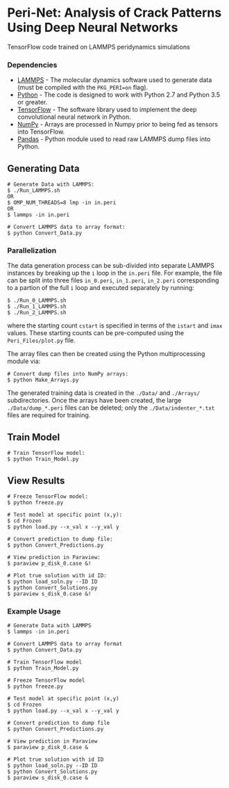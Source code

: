 # Peri-Net: Analysis of Crack Patterns Using Deep Neural Networks

TensorFlow code trained on LAMMPS peridynamics simulations

### Dependencies
* [LAMMPS](https://github.com/lammps/lammps) - The molecular dynamics software used to generate data (must be compiled with the `PKG_PERI=on` flag).
* [Python](https://www.python.org/) - The code is designed to work with Python 2.7 and Python 3.5 or greater.
* [TensorFlow](https://www.tensorflow.org/install/) - The software library used to implement the deep convolutional neural network in Python.
* [NumPy](http://www.numpy.org/) - Arrays are processed in Numpy prior to being fed as tensors into TensorFlow.
* [Pandas](https://pandas.pydata.org/) - Python module used to read raw LAMMPS dump files into Python.

    

## Generating Data

```console
# Generate Data with LAMMPS:
$ ./Run_LAMMPS.sh
OR
$ OMP_NUM_THREADS=8 lmp -in in.peri
OR
$ lammps -in in.peri

# Convert LAMMPS data to array format:
$ python Convert_Data.py
```

### Parallelization

The data generation process can be sub-divided into separate LAMMPS instances by breaking up the `i` loop in the `in.peri` file.  For example, the file can be split into three files `in_0.peri`, `in_1.peri`, `in_2.peri` corresponding to a partion of the full `i` loop and executed separately by running:
    
```console
$ ./Run_0_LAMMPS.sh
$ ./Run_1_LAMMPS.sh
$ ./Run_2_LAMMPS.sh        
```

where the starting count `cstart` is specified in terms of the `istart` and `imax` values.  These starting counts can be pre-computed using the `Peri_Files/plot.py` file.

    
The array files can then be created using the Python multiprocessing module via:

```console
# Convert dump files into NumPy arrays:
$ python Make_Arrays.py
```

The generated training data is created in the `./Data/` and `./Arrays/` subdirectories.  Once the arrays have been created, the large `./Data/dump_*.peri` files can be deleted; only the `./Data/indenter_*.txt` files are required for training.
     
    
## Train Model

```console
# Train TensorFlow model:
$ python Train_Model.py
```


## View Results    

```console
# Freeze TensorFlow model:
$ python freeze.py

# Test model at specific point (x,y):
$ cd Frozen
$ python load.py --x_val x --y_val y

# Convert prediction to dump file:
$ python Convert_Predictions.py

# View prediction in Paraview:
$ paraview p_disk_0.case &!

# Plot true solution with id ID:
$ python load_soln.py --ID ID
$ python Convert_Solutions.py
$ paraview s_disk_0.case &!
```




### Example Usage

```console
# Generate Data with LAMMPS
$ lammps -in in.peri

# Convert LAMMPS data to array format
$ python Convert_Data.py

# Train TensorFlow model
$ python Train_Model.py

# Freeze TensorFlow model
$ python freeze.py

# Test model at specific point (x,y)
$ cd Frozen
$ python load.py --x_val x --y_val y

# Convert prediction to dump file
$ python Convert_Predictions.py

# View prediction in Paraview
$ paraview p_disk_0.case &

# Plot true solution with id ID
$ python load_soln.py --ID ID
$ python Convert_Solutions.py
$ paraview s_disk_0.case &
```
